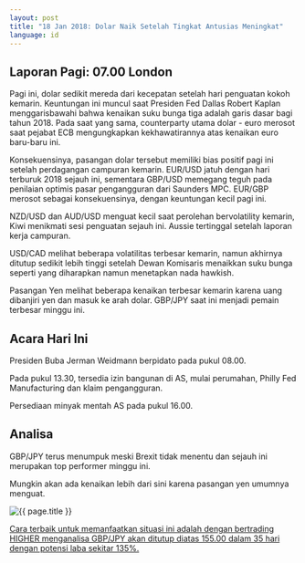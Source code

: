 ```yaml
---
layout: post
title: "18 Jan 2018: Dolar Naik Setelah Tingkat Antusias Meningkat"
language: id
---
```

## Laporan Pagi: 07.00 London

Pagi ini, dolar sedikit mereda dari kecepatan setelah hari penguatan kokoh kemarin. Keuntungan ini muncul saat Presiden Fed Dallas Robert Kaplan menggarisbawahi bahwa kenaikan suku bunga tiga adalah garis dasar bagi tahun 2018. Pada saat yang sama, counterparty utama dolar - euro merosot saat pejabat ECB mengungkapkan kekhawatirannya atas kenaikan euro baru-baru ini.

Konsekuensinya, pasangan dolar tersebut memiliki bias positif pagi ini setelah perdagangan campuran kemarin. EUR/USD jatuh dengan hari terburuk 2018 sejauh ini, sementara GBP/USD memegang teguh pada penilaian optimis pasar pengangguran dari Saunders MPC. EUR/GBP merosot sebagai konsekuensinya, dengan keuntungan kecil pagi ini.

NZD/USD dan AUD/USD menguat kecil saat perolehan bervolatility kemarin, Kiwi menikmati sesi penguatan sejauh ini. Aussie tertinggal setelah laporan kerja campuran.

USD/CAD melihat beberapa volatilitas terbesar kemarin, namun akhirnya ditutup sedikit lebih tinggi setelah Dewan Komisaris menaikkan suku bunga seperti yang diharapkan namun menetapkan nada hawkish.

Pasangan Yen melihat beberapa kenaikan terbesar kemarin karena uang dibanjiri yen dan masuk ke arah dolar. GBP/JPY saat ini menjadi pemain terbesar minggu ini.

## Acara Hari Ini

Presiden Buba Jerman Weidmann berpidato pada pukul 08.00.

Pada pukul 13.30, tersedia izin bangunan di AS, mulai perumahan, Philly Fed Manufacturing dan klaim pengangguran.

Persediaan minyak mentah AS pada pukul 16.00.

## Analisa

GBP/JPY terus menumpuk meski Brexit tidak menentu dan sejauh ini merupakan top performer minggu ini.

Mungkin akan ada kenaikan lebih dari sini karena pasangan yen umumnya menguat.

<img src="{{ site.url }}/images/jan-18/id-18-jan-18.png" alt="{{ page.title }}" title="{{ page.title }}">

<a href="%LINK%%?https://www.binary.com/d/trade.cgi?market=forex&underlying=frxGBPJPY&formname=higherlower&duration_amount=35&duration_units=d&amount=10&amount_type=payout&expiry_type=duration&barrier=155.00" target="_blank">Cara terbaik untuk memanfaatkan situasi ini adalah dengan bertrading HIGHER menganalisa GBP/JPY akan ditutup diatas 155.00 dalam 35 hari dengan potensi laba sekitar 135%.</a>
